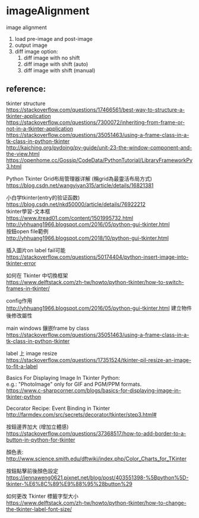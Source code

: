 # imageAlignment
image alignment
1. load pre-image and post-image
2. output image
3. diff image option: 
    1. diff image with no shift
    2. diff image with shift (auto)
    3. diff image with shift (manual)

## reference:
tkinter structure  
https://stackoverflow.com/questions/17466561/best-way-to-structure-a-tkinter-application  
https://stackoverflow.com/questions/7300072/inheriting-from-frame-or-not-in-a-tkinter-application  
https://stackoverflow.com/questions/35051463/using-a-frame-class-in-a-tk-class-in-python-tkinter  
http://kaiching.org/pydoing/py-guide/unit-23-the-window-component-and-the-view.html  
https://openhome.cc/Gossip/CodeData/PythonTutorial/LibraryFrameworkPy3.html

Python Tkinter Grid布局管理器详解 (稱grid為最靈活布局方式)  
https://blog.csdn.net/wangyiyan315/article/details/16821381


小白学tkinter(entry的验证函数)  
https://blog.csdn.net/nkd50000/article/details/76922212  
tkinter學習-文本框  
https://www.itread01.com/content/1501995732.html  
http://yhhuang1966.blogspot.com/2016/05/python-gui-tkinter.html  
按鈕open file範例  
http://yhhuang1966.blogspot.com/2018/10/python-gui-tkinter.html  

插入圖片on label fail可能  
https://stackoverflow.com/questions/50174404/python-insert-image-into-tkinter-error  

如何在 Tkinter 中切換框架  
https://www.delftstack.com/zh-tw/howto/python-tkinter/how-to-switch-frames-in-tkinter/

config作用  
http://yhhuang1966.blogspot.com/2016/05/python-gui-tkinter.html
建立物件後修改屬性
        
main windows 鑲嵌frame by class  
https://stackoverflow.com/questions/35051463/using-a-frame-class-in-a-tk-class-in-python-tkinter

label 上 image resize  
https://stackoverflow.com/questions/17351524/tkinter-pil-resize-an-image-to-fit-a-label

	
Basics For Displaying Image In Tkinter Python:  
e.g.: "PhotoImage" only for GIF and PGM/PPM formats.  
https://www.c-sharpcorner.com/blogs/basics-for-displaying-image-in-tkinter-python

Decorator Recipe: Event Binding in Tkinter  
http://farmdev.com/src/secrets/decorator/tkinter/step3.html#

按鈕邊界加大 (增加立體感)  
https://stackoverflow.com/questions/37368517/how-to-add-border-to-a-button-in-python-for-tkinter

顏色表:  
http://www.science.smith.edu/dftwiki/index.php/Color_Charts_for_TKinter

按鈕點擊前後顏色設定  
https://jennaweng0621.pixnet.net/blog/post/403551398-%5Bpython%5D-tkinter-%E6%8C%89%E9%88%95%28button%29

如何更改 Tkinter 標籤字型大小  
https://www.delftstack.com/zh-tw/howto/python-tkinter/how-to-change-the-tkinter-label-font-size/
